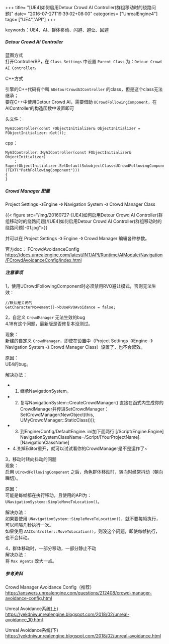 +++
title= "[UE4]如何启用Detour Crowd AI Controller(群组移动时的绕路问题)"
date= "2016-07-27T19:39:02+08:00"
categories= ["UnrealEngine4"]
tags= ["UE4","API"]
+++

keywords：UE4、AI、群体移动、闪避、避让、回避

##### Detour Crowd AI Controller

蓝图方式  
打开ControllerBP，在 `Class Settings` 中设置 `Parent Class` 为：`Detour Crowd AI Controller`。  


C++方式  

引擎的C++代码有个叫 `ADetourCrowdAIController` 的class，但是这个class无法继承；  
要在C++中使用Detour Crowd AI，需要借助 `UCrowdFollowingComponent`，在AIController的构造函数中设置即可

头文件：

    MyAIController(const FObjectInitializer& ObjectInitializer = FObjectInitializer::Get());

cpp：

    MyAIController::MyAIController(const FObjectInitializer& ObjectInitializer)
        : Super(ObjectInitializer.SetDefaultSubobjectClass<UCrowdFollowingComponent>(TEXT("PathFollowingComponent")))
    {        
    }


##### Crowd Manager 配置
Project Settings -》Engine -》 Navigation System -》 Crowd Manager Class

{{< figure src="/img/20160727-[UE4]如何启用Detour Crowd AI Controller(群组移动时的绕路问题)/[UE4]如何启用Detour Crowd AI Controller(群组移动时的绕路问题)-01.jpg">}}

并可以在 Project Settings -》 Engine -》 Crowd Manager 编辑各种参数。

官方doc：
FCrowdAvoidanceConfig
https://docs.unrealengine.com/latest/INT/API/Runtime/AIModule/Navigation/FCrowdAvoidanceConfig/index.html

##### 注意事项

1，使用UCrowdFollowingComponent时必须禁用RVO避让模式，否则无法生效：

    //默认是关闭的
    GetCharacterMovement()->bUseRVOAvoidance = false;	
    
2，自定义 `CrowdManager` 无法生效的bug  
4.18有这个问题，最新版是否修复本没测过。

现象：  
新建的自定义 `CrowdManager`，即使在设置中（Project Settings -》Engine -》 Navigation System -》 Crowd Manager Class）设置了，也不会起效。

原因：  
UE4的bug。

解决办法：

+ 1. 继承NavigationSystem。
+ 2. 复写NavigationSystem::CreateCrowdManager()
直接在函式内生成你的CrowdManager并传进SetCrowdManager：
SetCrowdManager(NewObject<UCrowdManagerBase>(this, UMyCrowdManager::StaticClass())); 
+ 3. 到Engine/Config/DefaultEngine. ini加下面两行
[/Script/Engine.Engine] 
NavigationSystemClassName=/Script/[YourProjectName].[NavigationClassName] 
+ 4.关掉Editor重开，就可以试试看你的CrowdManager是不是运作了~

3，移动时转向抖动的问题  
现象：  
启用 `UCrowdFollowingComponent` 之后，角色群体移动时，转向时经常抖动（朝向瞬切）。

原因：  
可能是每帧都在执行移动，且使用的API为：`UNavigationSystem::SimpleMoveToLocation()`。

解决办法：  
如果要使用 `UNavigationSystem::SimpleMoveToLocation()`，就不要每帧执行，可以间隔几秒执行一次。  
如果使用 `AAIController::MoveToLocation()`，则没这个问题，即使每帧执行，也不会抖动。

4，群体移动时，一部分移动，一部分静止不动  
解决办法：  
将 `Max Agents` 改大一点。

##### 参考资料
Crowd Manager Avoidance Config（推荐）  
https://answers.unrealengine.com/questions/212408/crowd-manager-avoidance-config.html

Unreal Avoidance系统(上)  
https://yekdniwunrealengine.blogspot.com/2018/02/unreal-avoidance_10.html

Unreal Avoidance系统(下)  
https://yekdniwunrealengine.blogspot.com/2018/02/unreal-avoidance.html